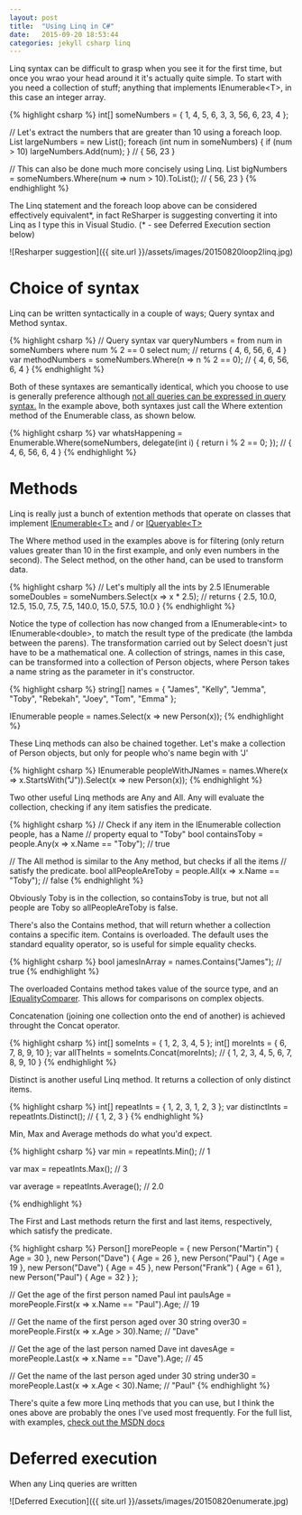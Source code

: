 ```yaml
---
layout: post
title:  "Using Linq in C#"
date:   2015-09-20 18:53:44
categories: jekyll csharp linq
---
```

Linq syntax can be difficult to grasp when you see it for the first time, but once you wrao your head around it it's actually quite simple. To start with you need a collection of stuff; anything that implements IEnumerable\<T\>, in this case an integer array.

{% highlight csharp %}
int[] someNumbers = { 1, 4, 5, 6, 3, 3, 56, 6, 23, 4 };

// Let's extract the numbers that are greater than 10 using a foreach loop.
List<int> largeNumbers = new List<int>();
foreach (int num in someNumbers)
{
    if (num > 10)
        largeNumbers.Add(num);
}
// { 56, 23 }

// This can also be done much more concisely using Linq.
List<int> bigNumbers = someNumbers.Where(num => num > 10).ToList(); 
// { 56, 23 }
{% endhighlight %}

The Linq statement and the foreach loop above can be considered effectively equivalent\*, in fact ReSharper is suggesting converting it into Linq as I type this in Visual Studio. (\* - see Deferred Execution section below)

![Resharper suggestion]({{ site.url }}/assets/images/20150820loop2linq.jpg)

# Choice of syntax

Linq can be written syntactically in a couple of ways; Query syntax and Method syntax.

{% highlight csharp %}
// Query syntax
var queryNumbers = from num in someNumbers
                   where num % 2 == 0
                   select num; // returns { 4, 6, 56, 6, 4 }
var methodNumbers = someNumbers.Where(n => n % 2 == 0); 
// { 4, 6, 56, 6, 4 }
{% endhighlight %}

[msdn-syntaxes]: https://msdn.microsoft.com/en-us/library/vstudio/bb397947.aspx
Both of these syntaxes are semantically identical, which you choose to use is generally preference although [not all queries can be expressed in query syntax.][msdn-syntaxes] In the example above, both syntaxes just call the Where extention method of the Enumerable class, as shown below.

{% highlight csharp %}
var whatsHappening = Enumerable.Where(someNumbers, 
    delegate(int i) { return i % 2 == 0; }); 
// { 4, 6, 56, 6, 4 }
{% endhighlight %}

# Methods
[msdn-ienumerable]: https://msdn.microsoft.com/en-us/library/9eekhta0(v=vs.110).aspx
[msdn-iqueryable]: https://msdn.microsoft.com/en-us/library/bb351562(v=vs.110).aspx
Linq is really just a bunch of extention methods that operate on classes that implement [IEnumerable\<T\>][msdn-ienumerable] and / or [IQueryable\<T\>][msdn-iqueryable]

The Where method used in the examples above is for filtering (only return values greater than 10 in the first example, and only even numbers in the second). The Select method, on the other hand, can be used to transform data. 

{% highlight csharp %}
// Let's multiply all the ints by 2.5
IEnumerable<double> someDoubles = someNumbers.Select(x => x * 2.5);
// returns { 2.5, 10.0, 12.5, 15.0, 7.5, 7.5, 140.0, 15.0, 57.5, 10.0 }
{% endhighlight %}

Notice the type of collection has now changed from a IEnumerable\<int\> to IEnumerable\<double\>, to match the result type of the predicate (the lambda between the parens).
The transformation carried out by Select doesn't just have to be a mathematical one. A collection of strings, names in this case, can be transformed into a collection of Person objects, where Person takes a name string as the parameter in it's constructor.

{% highlight csharp %}
string[] names = { 
                    "James",
                    "Kelly",
                    "Jemma",
                    "Toby",
                    "Rebekah",
                    "Joey",
                    "Tom",
                    "Emma" };

IEnumerable<Person> people = names.Select(x => new Person(x));
{% endhighlight %}

These Linq methods can also be chained together. 
Let's make a collection of Person objects, but only for people who's name begin with 'J'

{% highlight csharp %}
IEnumerable<Person> peopleWithJNames = 
    names.Where(x => x.StartsWith("J")).Select(x => new Person(x));
{% endhighlight %}

Two other useful Linq methods are Any and All. Any will evaluate the collection, checking if any item satisfies the predicate.

{% highlight csharp %}
// Check if any item in the IEnumerable<Person> collection people, has a Name 
// property equal to "Toby"
bool containsToby = people.Any(x => x.Name == "Toby"); 
// true

// The All method is similar to the Any method, but checks if all the items 
// satisfy the predicate.
bool allPeopleAreToby = people.All(x => x.Name == "Toby"); 
// false
{% endhighlight %}

Obviously Toby is in the collection, so containsToby is true, but not all people are Toby so allPeopleAreToby is false.

There's also the Contains method, that will return whether a collection contains a specific item. Contains is overloaded. The default uses the standard equality operator, so is useful for simple equality checks. 

{% highlight csharp %}
bool jamesInArray = names.Contains("James"); 
// true
{% endhighlight %}

[msdn-iequalitycomparer]: https://msdn.microsoft.com/en-us/library/bb339118(v=vs.110).aspx
The overloaded Contains method takes value of the source type, and an [IEqualityComparer][msdn-iequalitycomparer]. This allows for comparisons on complex objects. 

Concatenation (joining one collection onto the end of another) is achieved throught the Concat operator.

{% highlight csharp %}
int[] someInts = { 1, 2, 3, 4, 5 };
int[] moreInts = { 6, 7, 8, 9, 10 };
var allTheInts = someInts.Concat(moreInts); 
// { 1, 2, 3, 4, 5, 6, 7, 8, 9, 10 }
{% endhighlight %}

Distinct is another useful Linq method. It returns a collection of only distinct items.

{% highlight csharp %}
int[] repeatInts = { 1, 2, 3, 1, 2, 3 };
var distinctInts = repeatInts.Distinct(); 
// { 1, 2, 3 }
{% endhighlight %}

Min, Max and Average methods do what you'd expect.

{% highlight csharp %}
var min = repeatInts.Min(); 
// 1

var max = repeatInts.Max(); 
// 3

var average = repeatInts.Average(); 
// 2.0

{% endhighlight %}

The First and Last methods return the first and last items, respectively, which satisfy the predicate.

{% highlight csharp %}
Person[] morePeople =
    {
        new Person("Martin") { Age = 30 }, 
        new Person("Dave") { Age = 26 },
        new Person("Paul") { Age = 19 }, 
        new Person("Dave") { Age = 45 }, 
        new Person("Frank") { Age = 61 },
        new Person("Paul") { Age = 32 }
    };

// Get the age of the first person named Paul
int paulsAge = morePeople.First(x => x.Name == "Paul").Age; 
// 19

// Get the name of the first person aged over 30
string over30 = morePeople.First(x => x.Age > 30).Name; 
// "Dave"

// Get the age of the last person named Dave
int davesAge = morePeople.Last(x => x.Name == "Dave").Age; 
// 45

// Get the name of the last person aged under 30
string under30 = morePeople.Last(x => x.Age < 30).Name; 
// "Paul"
{% endhighlight %}

There's quite a few more Linq methods that you can use, but I think the ones above are probably the ones I've used most frequently. For the full list, with examples, [check out the MSDN docs][msdn-ienumerable]

# Deferred execution
When any Linq queries are written

![Deferred Execution]({{ site.url }}/assets/images/20150820enumerate.jpg)
